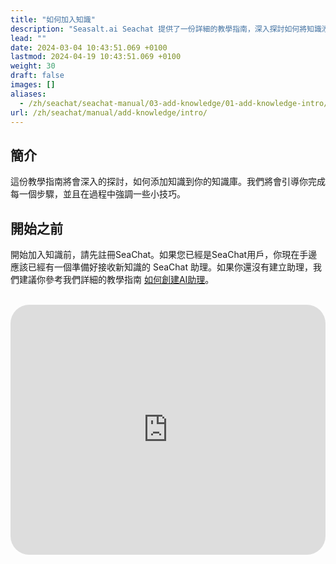 ```yaml
---
title: "如何加入知識"
description: "Seasalt.ai Seachat 提供了一份詳細的教學指南，深入探討如何將知識添加到您的知識庫中。這份指南將引導您完成每個步驟，並提供實用小技巧。"
lead: ""
date: 2024-03-04 10:43:51.069 +0100
lastmod: 2024-04-19 10:43:51.069 +0100
weight: 30
draft: false
images: []
aliases:
  - /zh/seachat/seachat-manual/03-add-knowledge/01-add-knowledge-intro/
url: /zh/seachat/manual/add-knowledge/intro/
---
```


## 簡介
這份教學指南將會深入的探討，如何添加知識到你的知識庫。我們將會引導你完成每一個步驟，並且在過程中強調一些小技巧。

## 開始之前
開始加入知識前，請先註冊SeaChat。如果您已經是SeaChat用戶，你現在手邊應該已經有一個準備好接收新知識的 SeaChat 助理。如果你還沒有建立助理，我們建議你參考我們詳細的教學指南 [如何創建AI助理](https://wiki.seasalt.ai/zh/seachat/manual/create-new-agent/)。

<br/>
<iframe width="100%" height="400" src="https://www.youtube.com/embed/?listType=playlist&list=PL8K7_LTqly449uOg_uBWOPfFyL1fJRjkE&index=14" title="YouTube video player" frameborder="0" allow="accelerometer; autoplay; clipboard-write; encrypted-media; gyroscope; picture-in-picture" allowfullscreen style="border-radius: 30px;"></iframe>